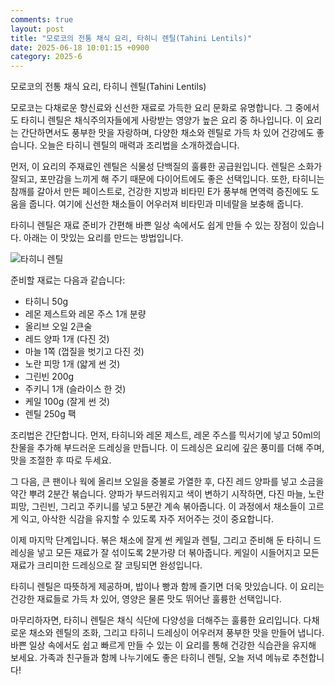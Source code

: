 ```yaml
---
comments: true
layout: post
title: "모로코의 전통 채식 요리, 타히니 렌틸(Tahini Lentils)"
date: 2025-06-18 10:01:15 +0900
category: 2025-6
---
```


모로코의 전통 채식 요리, 타히니 렌틸(Tahini Lentils)

모로코는 다채로운 향신료와 신선한 재료로 가득한 요리 문화로 유명합니다. 그 중에서도 타히니 렌틸은 채식주의자들에게 사랑받는 영양가 높은 요리 중 하나입니다. 이 요리는 간단하면서도 풍부한 맛을 자랑하며, 다양한 채소와 렌틸로 가득 차 있어 건강에도 좋습니다. 오늘은 타히니 렌틸의 매력과 조리법을 소개하겠습니다.

먼저, 이 요리의 주재료인 렌틸은 식물성 단백질의 훌륭한 공급원입니다. 렌틸은 소화가 잘되고, 포만감을 느끼게 해 주기 때문에 다이어트에도 좋은 선택입니다. 또한, 타히니는 참깨를 갈아서 만든 페이스트로, 건강한 지방과 비타민 E가 풍부해 면역력 증진에도 도움을 줍니다. 여기에 신선한 채소들이 어우러져 비타민과 미네랄을 보충해 줍니다. 

타히니 렌틸은 재료 준비가 간편해 바쁜 일상 속에서도 쉽게 만들 수 있는 장점이 있습니다. 아래는 이 맛있는 요리를 만드는 방법입니다.

![타히니 렌틸](https://www.themealdb.com/images/media/meals/vpxyqt1511464175.jpg)

준비할 재료는 다음과 같습니다:

- 타히니 50g
- 레몬 제스트와 레몬 주스 1개 분량
- 올리브 오일 2큰술
- 레드 양파 1개 (다진 것)
- 마늘 1쪽 (껍질을 벗기고 다진 것)
- 노란 피망 1개 (얇게 썬 것)
- 그린빈 200g
- 주키니 1개 (슬라이스 한 것)
- 케일 100g (잘게 썬 것)
- 렌틸 250g 팩

조리법은 간단합니다. 먼저, 타히니와 레몬 제스트, 레몬 주스를 믹서기에 넣고 50ml의 찬물을 추가해 부드러운 드레싱을 만듭니다. 이 드레싱은 요리에 깊은 풍미를 더해 주며, 맛을 조절한 후 따로 두세요.

그 다음, 큰 팬이나 웍에 올리브 오일을 중불로 가열한 후, 다진 레드 양파를 넣고 소금을 약간 뿌려 2분간 볶습니다. 양파가 부드러워지고 색이 변하기 시작하면, 다진 마늘, 노란 피망, 그린빈, 그리고 주키니를 넣고 5분간 계속 볶아줍니다. 이 과정에서 채소들이 고르게 익고, 아삭한 식감을 유지할 수 있도록 자주 저어주는 것이 중요합니다.

이제 마지막 단계입니다. 볶은 채소에 잘게 썬 케일과 렌틸, 그리고 준비해 둔 타히니 드레싱을 넣고 모든 재료가 잘 섞이도록 2분가량 더 볶아줍니다. 케일이 시들어지고 모든 재료가 크리미한 드레싱으로 잘 코팅되면 완성입니다. 

타히니 렌틸은 따뜻하게 제공하며, 밥이나 빵과 함께 즐기면 더욱 맛있습니다. 이 요리는 건강한 재료들로 가득 차 있어, 영양은 물론 맛도 뛰어난 훌륭한 선택입니다. 

마무리하자면, 타히니 렌틸은 채식 식단에 다양성을 더해주는 훌륭한 요리입니다. 다채로운 채소와 렌틸의 조화, 그리고 타히니 드레싱이 어우러져 풍부한 맛을 만들어 냅니다. 바쁜 일상 속에서도 쉽고 빠르게 만들 수 있는 이 요리를 통해 건강한 식습관을 유지해 보세요. 가족과 친구들과 함께 나누기에도 좋은 타히니 렌틸, 오늘 저녁 메뉴로 추천합니다!